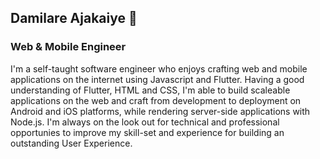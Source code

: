 ## Damilare Ajakaiye 👋

### Web & Mobile Engineer

I\'m a self-taught software engineer who enjoys crafting web and mobile applications on the internet using Javascript and Flutter. Having a good understanding of Flutter, HTML and CSS, I\'m able to build scaleable applications on the web and craft from development to deployment on Android and iOS platforms, while rendering server-side applications with Node.js. I\'m always on the look out for technical and professional opportunies to improve my skill-set and experience for building an outstanding User Experience.





<!--
**pozadkey/pozadkey** is a ✨ _special_ ✨ repository because its `README.md` (this file) appears on your GitHub profile.

Here are some ideas to get you started:

- 🔭 I’m currently working on ...
- 🌱 I’m currently learning ...
- 👯 I’m looking to collaborate on ...
- 🤔 I’m looking for help with ...
- 💬 Ask me about ...
- 📫 How to reach me: ...
- 😄 Pronouns: ...
- ⚡ Fun fact: ...
-->
